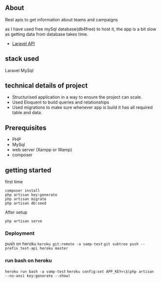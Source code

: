 ## About

Rest apis to get information about teams and campaigns

as I have used free mySql database(db4free) to host it, the app is a bit slow as getting data from database takes time.

-   [Laravel API](https://vamp-test.herokuapp.com/)

## stack used

Laravel
MySql

## technical details of project

-   Structurised application in a way to ensure the project can scale.
-   Used Eloquent to build queries and relationships
-   Used migrations to make sure whenever app is build it has all required table and data.

## Prerequisites

-   PHP
-   MySql
-   web server (Xampp or Wamp)
-   composer

## getting started

first time

```
composer install
php artisan key:generate
php artisan migrate
php artisan db:seed
```

After setup

```
php artisan serve
```

### Deployment

push on heroku
`heroku git:remote -a vamp-test`
`git subtree push --prefix test-api heroku master`

### run bash on heroku

`heroku run bash -a vamp-test`
`heroku config:set APP_KEY=\$(php artisan --no-ansi key:generate --show)`
